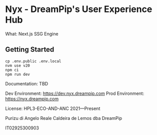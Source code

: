# Nyx - DreamPip's User Experience Hub

What: Next.js SSG Engine

## Getting Started

```
cp .env.public .env.local
nvm use v20
npm ci
npm run dev
```

Documentation: TBD

Dev Environment: https://dev.nyx.dreampip.com
Prod Environment: https://nyx.dreampip.com

License: HPL3-ECO-AND-ANC 2021—Present

Purizu di Angelo Reale Caldeira de Lemos dba DreamPip

IT02925300903
